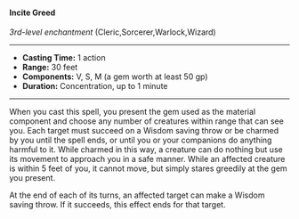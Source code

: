 #### Incite Greed
*3rd-level enchantment* (Cleric,Sorcerer,Warlock,Wizard)
___
- **Casting Time:** 1 action
- **Range:** 30 feet
- **Components:** V, S, M (a gem worth at least 50 gp)
- **Duration:** Concentration, up to 1 minute
---
When you cast this spell, you present the gem used as the material component and choose any number of creatures within range that can see you. Each target must succeed on a Wisdom saving throw or be charmed by you until the spell ends, or until you or your companions do anything harmful to it. While charmed in this way, a creature can do nothing but use its movement to approach you in a safe manner. While an affected creature is within 5 feet of you, it cannot move, but simply stares greedily at the gem you present.

At the end of each of its turns, an affected target can make a Wisdom saving throw. If it succeeds, this effect ends for that target.